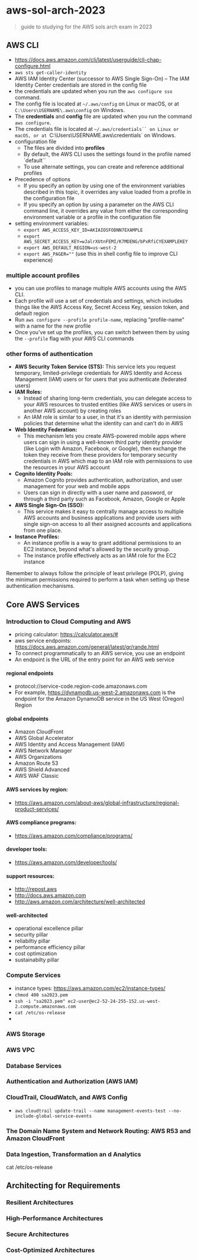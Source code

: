 # aws-sol-arch-2023
> guide to studying for the AWS sols arch exam in 2023

## AWS CLI
- https://docs.aws.amazon.com/cli/latest/userguide/cli-chap-configure.html
- `aws sts get-caller-identity`
- AWS IAM Identity Center (successor to AWS Single Sign-On) – The IAM Identity Center credentials are stored in the config file
- the credentials are updated when you run the `aws configure sso` command. 
- The config file is located at `~/.aws/config` on Linux or macOS, or at `C:\Users\USERNAME\.aws\config` on Windows.
- The **credentials** and **config** file are updated when you run the command `aws configure`. 
- The credentials file is located at `~/.aws/credentials`` on Linux or macOS, or at `C:\Users\USERNAME\.aws\credentials` on Windows.
- configuration file
  + The files are divided into **profiles**
  + By default, the AWS CLI uses the settings found in the profile named `default``
  + To use alternate settings, you can create and reference additional profiles
- Precedence of options
  + If you specify an option by using one of the environment variables described in this topic, it overrides any value loaded from a profile in the configuration file
  + If you specify an option by using a parameter on the AWS CLI command line, it overrides any value from either the corresponding environment variable or a profile in the configuration file
- setting environment variables:
  + `export AWS_ACCESS_KEY_ID=AKIAIOSFODNN7EXAMPLE`
  + `export AWS_SECRET_ACCESS_KEY=wJalrXUtnFEMI/K7MDENG/bPxRfiCYEXAMPLEKEY`
  + `export AWS_DEFAULT_REGION=us-west-2`
  + `export AWS_PAGER=""` (use this in shell config file to improve CLI experience)
### multiple account profiles
- you can use profiles to manage multiple AWS accounts using the AWS CLI.
- Each profile will use a set of credentials and settings, which includes things like the AWS Access Key, Secret Access Key, session token, and default region
- Run `aws configure --profile profile-name`, replacing "profile-name" with a name for the new profile 
- Once you've set up the profiles, you can switch between them by using the `--profile` flag with your AWS CLI commands
### other forms of authentication
- **AWS Security Token Service (STS):** This service lets you request temporary, limited-privilege credentials for AWS Identity and Access Management (IAM) users or for users that you authenticate (federated users)
- **IAM Roles:** 
  + Instead of sharing long-term credentials, you can delegate access to your AWS resources to trusted entities (like AWS services or users in another AWS account) by creating roles
  + An IAM role is similar to a user, in that it's an identity with permission policies that determine what the identity can and can't do in AWS
- **Web Identity Federation:**
  + This mechanism lets you create AWS-powered mobile apps where users can sign in using a well-known third party identity provider (like Login with Amazon, Facebook, or Google), then exchange the token they receive from these providers for temporary security credentials in AWS which map to an IAM role with permissions to use the resources in your AWS account
- **Cognito Identity Pools:**
  + Amazon Cognito provides authentication, authorization, and user management for your web and mobile apps
  + Users can sign in directly with a user name and password, or through a third party such as Facebook, Amazon, Google or Apple
- **AWS Single Sign-On (SSO):**
  + This service makes it easy to centrally manage access to multiple AWS accounts and business applications and provide users with single sign-on access to all their assigned accounts and applications from one place.
- **Instance Profiles:**
  +  An instance profile is a way to grant additional permissions to an EC2 instance, beyond what's allowed by the security group. 
  + The instance profile effectively acts as an IAM role for the EC2 instance

Remember to always follow the principle of least privilege (POLP), giving the minimum permissions required to perform a task when setting up these authentication mechanisms.

## Core AWS Services

### Introduction to Cloud Computing and AWS
- pricing calculator: https://calculator.aws/#
- aws service endpoints: https://docs.aws.amazon.com/general/latest/gr/rande.html
- To connect programmatically to an AWS service, you use an endpoint
- An endpoint is the URL of the entry point for an AWS web service
#### regional endpoints
- protocol://service-code.region-code.amazonaws.com
- For example, https://dynamodb.us-west-2.amazonaws.com is the endpoint for the Amazon DynamoDB service in the US West (Oregon) Region
#### global endpoints
- Amazon CloudFront
- AWS Global Accelerator
- AWS Identity and Access Management (IAM)
- AWS Network Manager
- AWS Organizations
- Amazon Route 53
- AWS Shield Advanced
- AWS WAF Classic
#### AWS services by region: 
- https://aws.amazon.com/about-aws/global-infrastructure/regional-product-services/
#### AWS compliance programs:
- https://aws.amazon.com/compliance/programs/
#### developer tools:
- https://aws.amazon.com/developer/tools/
#### support resources:
- http://repost.aws
- http://docs.aws.amazon.com 
- http://aws.amazon.com/architecture/well-architected
#### well-architected
- operational excellence pillar
- security pillar
- reliabiltiy pillar
- performance efficiency pillar
- cost optimization
- sustainabilty pillar
### Compute Services
- instance types: https://aws.amazon.com/ec2/instance-types/
- `chmod 400 sa2023.pem`
- `ssh -i "sa2023.pem" ec2-user@ec2-52-24-255-152.us-west-2.compute.amazonaws.com`
- `cat /etc/os-release`
- 
### AWS Storage
### AWS VPC
### Database Services
### Authentication and Authorization (AWS IAM)
### CloudTrail, CloudWatch, and AWS Config
- `aws cloudtrail update-trail --name management-events-test --no-include-global-service-events`
### The Domain Name System and Network Routing: AWS R53 and Amazon CloudFront
### Data Ingestion, Transformation an d Analytics
cat /etc/os-release
## Architecting for Requirements
### Resilient Architectures
### High-Performance Architectures
### Secure Architectures
### Cost-Optimized Architectures
